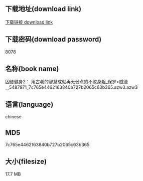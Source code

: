## 下载地址(download link)
[下载链接 download link](https://voluble-croquembouche-d321dc.netlify.app/?s=%E5%9B%9A%E5%BE%92%E5%81%A5%E8%BA%AB2%EF%BC%9A+%E7%94%A8%E5%8F%A4%E8%80%81%E7%9A%84%E6%99%BA%E6%85%A7%E6%88%90%E5%B0%B1%E5%86%8D%E6%97%A0%E5%BC%B1%E7%82%B9%E7%9A%84%E4%B8%8D%E8%B4%A5%E8%BA%AB%E8%BA%AF_%E4%BF%9D%E7%BD%97%E2%80%A2%E5%A8%81%E5%BE%B7__5487971_7c765e4462163840b727b2065c63b365.azw3)

## 下载密码(download password)
8078

## 名称(book name)
囚徒健身2： 用古老的智慧成就再无弱点的不败身躯_保罗•威德__5487971_7c765e4462163840b727b2065c63b365.azw3.azw3

## 语言(language)
chinese

## MD5
7c765e4462163840b727b2065c63b365

## 大小(filesize)
17.7 MB
